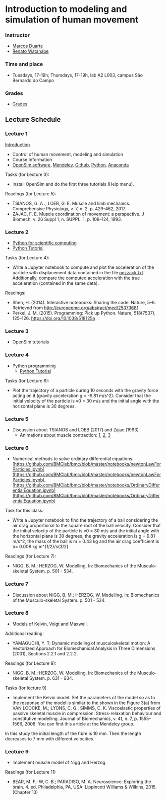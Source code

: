 # Introduction to modeling and simulation of human movement

### Instructor  
- [Marcos Duarte](http://demotu.org/people/marcos-duarte/)
- [Renato Watanabe](http://demotu.org/pessoal/renato/)

### Time and place  
- Tuesdays, 17-19h; Thursdays, 17-19h, lab A2 L003, campus São Bernardo do Campo

### Grades

* [Grades](https://docs.google.com/spreadsheets/d/e/2PACX-1vS6yAX5ZHkzhnij4b_lklDwWtV-0KrqTlEQv2W_X2b-w1woXNmBR6p0Mq-IcV51gw7y0EeaBnIC5Xf0/pubhtml)

## Lecture Schedule

### Lecture 1

[Introduction](ModSim2018_0.pdf)

 * Control of human movement, modeling and simulation  
 * Course Information   
 * [OpenSim software](https://simtk.org/projects/opensim), [Mendeley](https://www.mendeley.com), [Github](https://www.github.com), [Python](https://www.python.org/), [Anaconda](https://www.anaconda.com/) 

Tasks (for Lecture 3):

*  Install OpenSim and do the first three tutorials (Help menu).

Readings (for Lecture 5):

* TSIANOS, G. A .; LOEB, G. E. Muscle and limb mechanics. Comprehensive Physiology, v. 7, n. 2, p. 429-462, 2017.
* ZAJAC, F. E. Muscle coordination of movement: a perspective. J Biomech, v. 26 Suppl 1, n. SUPPL. 1, p. 109–124, 1993. 

### Lecture 2

 * [Python for scientific computing](http://nbviewer.jupyter.org/github/BMClab/bmc/blob/master/notebooks/PythonForScientificComputing.ipynb)
 * [Python Tutorial](https://nbviewer.jupyter.org/github/BMClab/bmc/blob/master/notebooks/PythonTutorial.ipynb)
 
Tasks (for Lecture 4):

- Write a Jupyter notebook to compute and plot the acceleration of the particle with displacement data contained in the file [pezzack.txt](http://isbweb.org/data/pezzack/index.html). Additionally, compare the computed acceleration with the true acceleration (contained in the same data).
 
Readings:

 * Shen, H. (2014). Interactive notebooks: Sharing the code. Nature, 5–6. Retrieved from http://europepmc.org/abstract/med/25373681  
 * Perkel, J. M. (2015). Programming: Pick up Python. Nature, 518(7537), 125–126. https://doi.org/10.1038/518125a
 
### Lecture 3

 * OpenSim tutorials
 
### Lecture 4

 * Python programming  
   + [Python Tutorial](https://nbviewer.jupyter.org/github/BMClab/bmc/blob/master/notebooks/PythonTutorial.ipynb)
 
 Tasks (for Lecture 6):
 
  * Plot the trajectory of a particle during 10 seconds with the gravity force acting on it (gravity acceleration g = -9.81 m/s^2). Consider that the initial velocity of the particle is v0 = 30 m/s and the initial angle with the horizontal plane is 30 degrees. 
 
 
### Lecture 5

 * Discussion about TSIANOS and LOEB (2017) and Zajac (1993)  
   + Animations about muscle contraction: [1](https://youtu.be/GrHsiHazpsw), [2](https://youtu.be/jqy0i1KXUO4), [3](https://youtu.be/s_TRsf6tJsc)  
  

### Lecture 6
 
 * Numerical methods to solve ordinary differential equations. [https://github.com/BMClab/bmc/blob/master/notebooks/newtonLawForParticles.ipynb](https://github.com/BMClab/bmc/blob/master/notebooks/newtonLawForParticles.ipynb),[https://github.com/BMClab/bmc/blob/master/notebooks/OrdinaryDifferentialEquation.ipynb](https://github.com/BMClab/bmc/blob/master/notebooks/OrdinaryDifferentialEquation.ipynb)
 
 Task for this class:
 
 * Write a Jupyter notebook to find the trajectory of a ball considering the air drag proportional to the square root of the ball velocity. Consider that the initial velocity of the particle is v0 = 30 m/s and the initial angle with the horizontal plane is 30 degrees, the gravity acceleration is g = 9.81 m/s^2, the mass of the ball is m = 0.43 kg and the air drag coefficient is b= 0.006 kg m^{1/2}/s{3/2}.
 
 Readings (for Lecture 7):
 
 * NIGG, B. M.; HERZOG, W. Modelling. In: Biomechanics of the Musculo-skeletal System.  p. 501 - 534.  
 
### Lecture 7

  * Discussion about NIGG, B. M.; HERZOG, W. Modelling. In: Biomechanics of the Musculo-skeletal System.  p. 501 - 534.
  
### Lecture 8

  * Models of Kelvin, Voigt and Maxwell.   
  
  Additional reading:
  
  * YAMAGUCHI, Y. T; Dynamic modeling of musculoskeletal motion: A Vectorized Approach for Biomechanical Analysis in Three Dimensions (2001), Sections 2.2.1 and 2.2.2.
  
  Readings (for Lecture 9):
  
  * NIGG, B. M.; HERZOG, W. Modelling. In: Biomechanics of the Musculo-skeletal System.  p. 631 - 634.  
  
  Tasks (for lecture 9)
  
  * Implement the Kelvin model. Set the parameters of the model so as to the response of the model is similar to the shown in the Figure 3(a) from VAN LOOCKE, M.; LYONS, C. G.; SIMMS, C. K. Viscoelastic properties of passive skeletal muscle in compression: Stress-relaxation behaviour and constitutive modelling. Journal of Biomechanics, v. 41, n. 7, p. 1555–1566, 2008. You can find this article at the Mendeley group.
  
  In this study the initial length of the fibre is 10 mm. Then the length decreases to 7 mm with different velocities. 
  
 ### Lecture 9
 
  * Implement muscle model of Nigg and Herzog.
  
  Readings (for Lecture 11)
  
   * BEAR, M. F.; W, C. B.; PARADISO, M. A. Neuroscience: Exploring the brain. 4. ed. Philadelphia, PA, USA: Lippincott Williams & Wilkins, 2015.  (Chapter 13)
